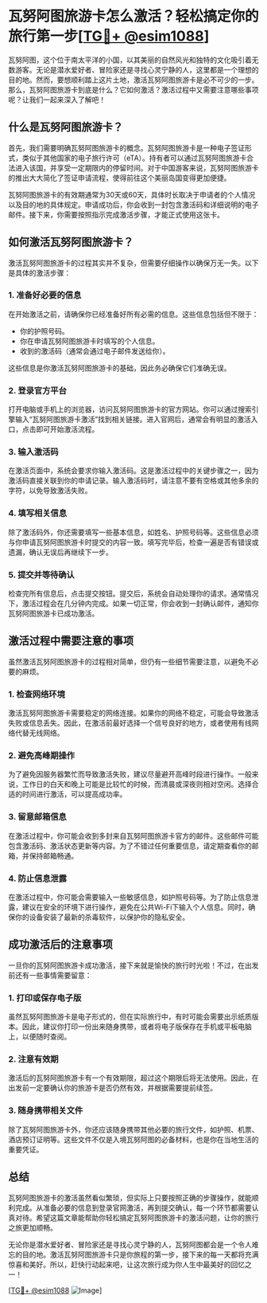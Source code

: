 # 瓦努阿图旅游卡怎么激活？轻松搞定你的旅行第一步[[TG💪+ @esim1088](https://t.me/s/esim1088)]

瓦努阿图，这个位于南太平洋的小国，以其美丽的自然风光和独特的文化吸引着无数游客。无论是潜水爱好者、冒险家还是寻找心灵宁静的人，这里都是一个理想的目的地。然而，要想顺利踏上这片土地，激活瓦努阿图旅游卡是必不可少的一步。那么，瓦努阿图旅游卡到底是什么？它如何激活？激活过程中又需要注意哪些事项呢？让我们一起来深入了解吧！

## 什么是瓦努阿图旅游卡？

首先，我们需要明确瓦努阿图旅游卡的概念。瓦努阿图旅游卡是一种电子签证形式，类似于其他国家的电子旅行许可（eTA）。持有者可以通过瓦努阿图旅游卡合法进入该国，并享受一定期限内的停留时间。对于中国游客来说，瓦努阿图旅游卡的推出大大简化了签证申请流程，使得前往这个美丽岛国变得更加便捷。

瓦努阿图旅游卡的有效期通常为30天或60天，具体时长取决于申请者的个人情况以及目的地的具体规定。申请成功后，你会收到一封包含激活码和详细说明的电子邮件。接下来，你需要按照指示完成激活步骤，才能正式使用这张卡。

## 如何激活瓦努阿图旅游卡？

激活瓦努阿图旅游卡的过程其实并不复杂，但需要仔细操作以确保万无一失。以下是具体的激活步骤：

### 1. 准备好必要的信息

在开始激活之前，请确保你已经准备好所有必需的信息。这些信息包括但不限于：
- 你的护照号码。
- 你在申请瓦努阿图旅游卡时填写的个人信息。
- 收到的激活码（通常会通过电子邮件发送给你）。

这些信息是你激活瓦努阿图旅游卡的基础，因此务必确保它们准确无误。

### 2. 登录官方平台

打开电脑或手机上的浏览器，访问瓦努阿图旅游卡的官方网站。你可以通过搜索引擎输入“瓦努阿图旅游卡激活”找到相关链接。进入官网后，通常会有明显的激活入口，点击即可开始激活流程。

### 3. 输入激活码

在激活页面中，系统会要求你输入激活码。这是激活过程中的关键步骤之一，因为激活码直接关联到你的申请记录。输入激活码时，请注意不要有空格或其他多余的字符，以免导致激活失败。

### 4. 填写相关信息

除了激活码外，你还需要填写一些基本信息，如姓名、护照号码等。这些信息必须与你申请瓦努阿图旅游卡时提交的内容一致。填写完毕后，检查一遍是否有错误或遗漏，确认无误后再继续下一步。

### 5. 提交并等待确认

检查完所有信息后，点击提交按钮。提交后，系统会自动处理你的请求。通常情况下，激活过程会在几分钟内完成。如果一切正常，你会收到一封确认邮件，通知你瓦努阿图旅游卡已成功激活。

## 激活过程中需要注意的事项

虽然激活瓦努阿图旅游卡的过程相对简单，但仍有一些细节需要注意，以避免不必要的麻烦。

### 1. 检查网络环境

激活瓦努阿图旅游卡需要稳定的网络连接。如果你的网络不稳定，可能会导致激活失败或信息丢失。因此，在激活前最好选择一个信号良好的地方，或者使用有线网络代替无线网络。

### 2. 避免高峰期操作

为了避免因服务器繁忙而导致激活失败，建议尽量避开高峰时段进行操作。一般来说，工作日的白天和晚上可能是比较忙的时候，而清晨或深夜则相对空闲。选择合适的时间进行激活，可以提高成功率。

### 3. 留意邮箱信息

在激活过程中，你可能会收到多封来自瓦努阿图旅游卡官方的邮件。这些邮件可能包含激活码、激活状态更新等内容。为了不错过任何重要信息，请定期查看你的邮箱，并保持邮箱畅通。

### 4. 防止信息泄露

在激活过程中，你可能会需要输入一些敏感信息，如护照号码等。为了防止信息泄露，建议在安全的环境下进行操作，避免在公共Wi-Fi下输入个人信息。同时，确保你的设备安装了最新的杀毒软件，以保护你的隐私安全。

## 成功激活后的注意事项

一旦你的瓦努阿图旅游卡成功激活，接下来就是愉快的旅行时光啦！不过，在出发前还有一些事情需要留意：

### 1. 打印或保存电子版

虽然瓦努阿图旅游卡是电子形式的，但在实际旅行中，有时可能会需要出示纸质版本。因此，建议你打印一份出来随身携带，或者将电子版保存在手机或平板电脑上，以便随时查阅。

### 2. 注意有效期

激活后的瓦努阿图旅游卡有一个有效期限，超过这个期限后将无法使用。因此，在出发前一定要确认你的旅游卡是否仍然有效，并根据需要提前续签。

### 3. 随身携带相关文件

除了瓦努阿图旅游卡外，你还应该随身携带其他必要的旅行文件，如护照、机票、酒店预订证明等。这些文件不仅是入境瓦努阿图的必备材料，也是你在当地生活的重要凭证。

## 总结

瓦努阿图旅游卡的激活虽然看似繁琐，但实际上只要按照正确的步骤操作，就能顺利完成。从准备必要的信息到登录官网激活，再到提交确认，每一个环节都需要认真对待。希望这篇文章能帮助你轻松搞定瓦努阿图旅游卡的激活问题，让你的旅行之旅更加顺畅。

无论你是潜水爱好者、冒险家还是寻找心灵宁静的人，瓦努阿图都会是一个令人难忘的目的地。激活瓦努阿图旅游卡只是你旅程的第一步，接下来的每一天都将充满惊喜和美好。所以，赶快行动起来吧，让这次旅行成为你人生中最美好的回忆之一！

[[TG💪+ @esim1088](https://t.me/s/esim1088) ![Image](https://i.postimg.cc/4NQfJmqS/Snipaste-2025-05-13-00-14-12.png)]